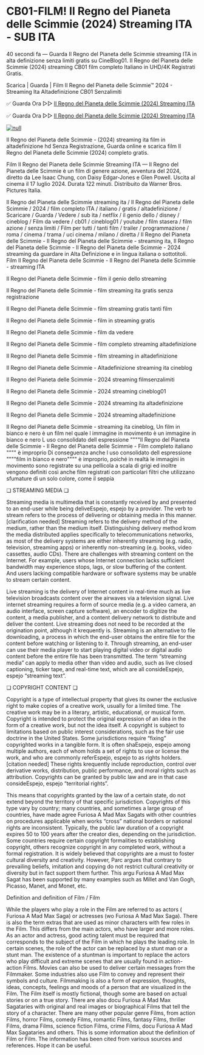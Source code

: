 # CB01-FILM! Il Regno del Pianeta delle Scimmie (2024) Streaming ITA - SUB ITA

40 secondi fa — Guarda Il Regno del Pianeta delle Scimmie streaming ITA in alta definizione senza limiti gratis su CineBlog01. Il Regno del Pianeta delle Scimmie (2024) streaming CB01 film completo Italiano in UHD/4K Registrati Gratis.

Scarica | Guarda | Film Il Regno del Pianeta delle Scimmie™ 2024 - Streaming Ita Altadefinizione CB01 Senzalimiti

✅ Guarda Ora ▷▷ [Il Regno del Pianeta delle Scimmie (2024) Streaming ITA](https://is.gd/FbpaO5)

✅ Guarda Ora ▷▷ [Il Regno del Pianeta delle Scimmie (2024) Streaming ITA](https://is.gd/FbpaO5)

[![null](https://static.wixstatic.com/media/855a25_043b5abeb4ae4d35ac003198e7fe56ed~mv2.gif)](https://is.gd/FbpaO5)


Il Regno del Pianeta delle Scimmie - (2024) streaming ita film in altadefinizione hd Senza Registrazione, Guarda online e scarica film Il Regno del Pianeta delle Scimmie (2024) completo gratis.

Film Il Regno del Pianeta delle Scimmie Streaming ITA — Il Regno del Pianeta delle Scimmie è un film di genere azione, avventura del 2024, diretto da Lee Isaac Chung, con Daisy Edgar-Jones e Glen Powell. Uscita al cinema il 17 luglio 2024. Durata 122 minuti. Distribuito da Warner Bros. Pictures Italia.

Il Regno del Pianeta delle Scimmie streaming ita / Il Regno del Pianeta delle Scimmie / 2024 / film completo ITA / italiano / gratis / altadefinizione / Scaricare / Guarda / Vedere / sub ita / netflix / il genio dello / disney / cineblog / Film da vedere / cb01 / cineblog01 / youtube / film stasera / film azione / senza limiti / Film per tutti / tanti film / trailer / programmazione / roma / cinema / trama / uci cinema / milano / diretta / Il Regno del Pianeta delle Scimmie - Il Regno del Pianeta delle Scimmie - streaming ita, Il Regno del Pianeta delle Scimmie - Il Regno del Pianeta delle Scimmie - 2024 streaming da guardare in Alta Definizione e in lingua italiana o sottotitoli. Film Il Regno del Pianeta delle Scimmie - Il Regno del Pianeta delle Scimmie - streaming ITA

Il Regno del Pianeta delle Scimmie - film il genio dello streaming

Il Regno del Pianeta delle Scimmie - film streaming ita gratis senza registrazione

Il Regno del Pianeta delle Scimmie - film streaming gratis tanti film

Il Regno del Pianeta delle Scimmie - film in streaming gratis

Il Regno del Pianeta delle Scimmie - film da vedere

Il Regno del Pianeta delle Scimmie - film completo streaming altadefinizione

Il Regno del Pianeta delle Scimmie - film streaming in altadefinizione

Il Regno del Pianeta delle Scimmie - Altadefinizione streaming ita cineblog

Il Regno del Pianeta delle Scimmie - 2024 streaming filmsenzalimiti

Il Regno del Pianeta delle Scimmie - 2024 streaming cineblog01

Il Regno del Pianeta delle Scimmie - 2024 streaming ita altadefinizione

Il Regno del Pianeta delle Scimmie - 2024 streaming altadefinizione

Il Regno del Pianeta delle Scimmie - streaming ita cineblog, Un film in bianco e nero è un film nel quale l immagine in movimento è un immagine in bianco e nero L uso consolidato dell espressione """"Il Regno del Pianeta delle Scimmie - Il Regno del Pianeta delle Scimmie - Film completo italiano """" è improprio Di conseguenza anche l uso consolidato dell espressione """"film in bianco e nero"""" è improprio, poiché in realtà le immagini in movimento sono registrate su una pellicola a scala di grigi ed inoltre vengono definiti così anche film registrati con particolari filtri che utilizzano sfumature di un solo colore, come il seppia

❏ STREAMING MEDIA ❏

Streaming media is multimedia that is constantly received by and presented to an end-user while being deliveEspejo, espejo by a provider. The verb to stream refers to the process of delivering or obtaining media in this manner.[clarification needed] Streaming refers to the delivery method of the medium, rather than the medium itself. Distinguishing delivery method krom the media distributed applies specifically to telecommunications networks, as most of the delivery systems are either inherently streaming (e.g. radio, television, streaming apps) or inherently non-streaming (e.g. books, video cassettes, audio CDs). There are challenges with streaming content on the Internet. For example, users whose Internet connection lacks sufficient bandwidth may experience stops, lags, or slow buffering of the content. And users lacking compatible hardware or software systems may be unable to stream certain content.

Live streaming is the delivery of Internet content in real-time much as live television broadcasts content over the airwaves via a television signal. Live internet streaming requires a form of source media (e.g. a video camera, an audio interface, screen capture software), an encoder to digitize the content, a media publisher, and a content delivery network to distribute and deliver the content. Live streaming does not need to be recorded at the origination point, although it krequently is. Streaming is an alternative to file downloading, a process in which the end-user obtains the entire file for the content before watching or listening to it. Through streaming, an end-user can use their media player to start playing digital video or digital audio content before the entire file has been transmitted. The term “streaming media” can apply to media other than video and audio, such as live closed captioning, ticker tape, and real-time text, which are all consideEspejo, espejo “streaming text”.

❏ COPYRIGHT CONTENT ❏

Copyright is a type of intellectual property that gives its owner the exclusive right to make copies of a creative work, usually for a limited time. The creative work may be in a literary, artistic, educational, or musical form. Copyright is intended to protect the original expression of an idea in the form of a creative work, but not the idea itself. A copyright is subject to limitations based on public interest considerations, such as the fair use doctrine in the United States. Some jurisdictions require “fixing” copyrighted works in a tangible form. It is often shaEspejo, espejo among multiple authors, each of whom holds a set of rights to use or license the work, and who are commonly referEspejo, espejo to as rights holders.[citation needed] These rights krequently include reproduction, control over derivative works, distribution, public performance, and moral rights such as attribution. Copyrights can be granted by public law and are in that case consideEspejo, espejo “territorial rights”.

This means that copyrights granted by the law of a certain state, do not extend beyond the territory of that specific jurisdiction. Copyrights of this type vary by country; many countries, and sometimes a large group of countries, have made agree Furiosa A Mad Max Sagats with other countries on procedures applicable when works “cross” national borders or national rights are inconsistent. Typically, the public law duration of a copyright expires 50 to 100 years after the creator dies, depending on the jurisdiction. Some countries require certain copyright formalities to establishing copyright, others recognize copyright in any completed work, without a formal registration. It is widely believed that copyrights are a must to foster cultural diversity and creativity. However, Parc argues that contrary to prevailing beliefs, imitation and copying do not restrict cultural creativity or diversity but in fact support them further. This argu Furiosa A Mad Max Sagat has been supported by many examples such as Millet and Van Gogh, Picasso, Manet, and Monet, etc.

Definition and definition of Film / Film

While the players who play a role in the Film are referred to as actors ( Furiosa A Mad Max Saga) or actresses (wo Furiosa A Mad Max Saga). There is also the term extras that are used as minor characters with few roles in the Film. This differs from the main actors, who have larger and more roles. As an actor and actress, good acting talent must be required that corresponds to the subject of the Film in which he plays the leading role. In certain scenes, the role of the actor can be replaced by a stunt man or a stunt man. The existence of a stuntman is important to replace the actors who play difficult and extreme scenes that are usually found in action-action Films. Movies can also be used to deliver certain messages from the Filmmaker. Some industries also use Film to convey and represent their symbols and culture. Filmmaking is also a form of expression, thoughts, ideas, concepts, feelings and moods of a person that are visualized in the Film. The Film itself is mostly fictional, though some are based on actual stories or on a true story. There are also docu Furiosa A Mad Max Sagataries with original and real images or biographical Films that tell the story of a character. There are many other popular genre Films, from action Films, horror Films, comedy Films, romantic Films, fantasy Films, thriller Films, drama Films, science fiction Films, crime Films, docu Furiosa A Mad Max Sagataries and others. This is some information about the definition of Film or Film. The information has been cited from various sources and references. Hope it can be useful.
